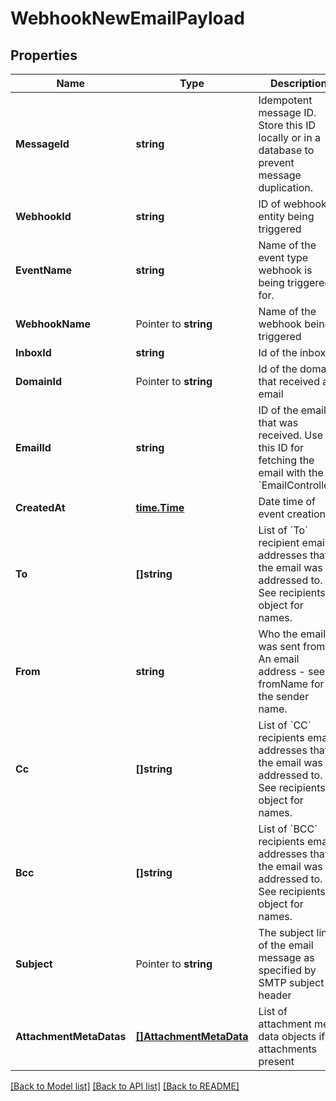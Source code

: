 # WebhookNewEmailPayload

## Properties

Name | Type | Description | Notes
------------ | ------------- | ------------- | -------------
**MessageId** | **string** | Idempotent message ID. Store this ID locally or in a database to prevent message duplication. | 
**WebhookId** | **string** | ID of webhook entity being triggered | 
**EventName** | **string** | Name of the event type webhook is being triggered for. | 
**WebhookName** | Pointer to **string** | Name of the webhook being triggered | [optional] 
**InboxId** | **string** | Id of the inbox | 
**DomainId** | Pointer to **string** | Id of the domain that received an email | [optional] 
**EmailId** | **string** | ID of the email that was received. Use this ID for fetching the email with the &#x60;EmailController&#x60;. | 
**CreatedAt** | [**time.Time**](time.Time) | Date time of event creation | 
**To** | **[]string** | List of &#x60;To&#x60; recipient email addresses that the email was addressed to. See recipients object for names. | 
**From** | **string** | Who the email was sent from. An email address - see fromName for the sender name. | 
**Cc** | **[]string** | List of &#x60;CC&#x60; recipients email addresses that the email was addressed to. See recipients object for names. | 
**Bcc** | **[]string** | List of &#x60;BCC&#x60; recipients email addresses that the email was addressed to. See recipients object for names. | 
**Subject** | Pointer to **string** | The subject line of the email message as specified by SMTP subject header | [optional] 
**AttachmentMetaDatas** | [**[]AttachmentMetaData**](AttachmentMetaData) | List of attachment meta data objects if attachments present | 

[[Back to Model list]](../README#documentation-for-models) [[Back to API list]](../README#documentation-for-api-endpoints) [[Back to README]](../README)


